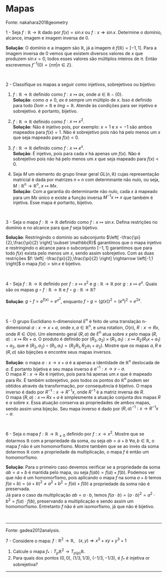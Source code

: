 # Mapas


Fonte: nakahara2018geometry

1 - Seja $f: \mathbb{R} \rightarrow \mathbb{R}$ dado por $f(x) = \sin{x}$ ou $f: x \Rightarrow \sin{x}$. Determine o domínio, alcance, imagem e imagem inversa de $0$. 
 
**Solução**: O domínio e a imagem são $\mathbb{R}$, já a imagem é $f(\mathbb{R}) = \left[-1,1 \right]$. Para a imagem inversa de $0$ vemos que existem diversos valores de $x$ que produzem $\sin{x}=0$, todos esses valores são múltiplos inteiros de $\pi$. Então escrevemos $f^{-1}(0) = \lbrace n \pi \vert n \in \mathbb{Z} \rbrace$.

<br/>

2 - Classifique os mapas a seguir como injetivos, sobrejetivos ou bijetivo:  
   1. $f: \mathbb{R} \rightarrow \mathbb{R}$ definido como $f: x \mapsto ax$, onde $a \in \mathbb{R} - \lbrace 0\rbrace$.  
   **Solução**: como $a \ne 0$, $ax$ é sempre um múltiplo de $x$. Isso é definido para todo $Dom = \mathbb{R}$ e $Img = \mathbb{R}$. Atende às condições para ser injetivo e sobrejetivo. é portanto, bijetivo.

   2. $f: \mathbb{R} \rightarrow \mathbb{R}$ definido como $f: x \mapsto x^{2}$.  
   **Solução**: Não é injetivo pois, por exemplo: $x = 1$ e $x = -1$ são ambos mapeados para $f(x) = 1$. Não é sobrejetivo pois não há pelo menos um $x$ que seja mapeado para $f(x) < 0$.

   3. $f: \mathbb{R} \rightarrow \mathbb{R}$ definido como $f: x \mapsto e^{x}$.  
   **Solução**: É injetivo, pois para cada $x$ há apenas um $f(x)$.  Não é sobrejetivo pois não há pelo menos um $x$ que seja mapeado para $f(x) < 0$.

   4. Seja $M$ um elemento do grupo linear geral $GL(n,\mathbb{R})$ cujas representação matricial é dada por matrizes $n \times n$ com determinante não nulo, ou seja, $M: \mathbb{R}^{n} \rightarrow \mathbb{R}^{n}$, $x \mapsto Mx$.  
   **Solução**: Com a garantia do determinante não nulo, cada $x$ á mapeado para um $Mx$ único e existe a função inversa $M^{-1}x \mapsto x$ que também é injetiva. Esse mapa é portanto, bijetivo.

<br/>

3 - Seja o mapa $f: \mathbb{R} \rightarrow \mathbb{R}$ definido como $f: x \mapsto \sin{x}$. Defina restrições no domínio e no alcance para que $f$ seja bijetivo.  

**Solução**: Restringindo o domínio ao subconjunto $\left[ -\frac{\pi}{2},\frac{\pi}{2} \right] \subset \mathbb{R}$ garantimos que o mapa injetivo e restringindo o alcance para o subconjunto $\left[-1,1 \right]$ garantimos que para todo $f(x)$ exista pelo menos um $x$, sendo assim sobrejetivo. Com as duas restrições $f: \left[ -\frac{\pi}{2},\frac{\pi}{2} \right] \rightarrow \left[-1,1 \right]$ o mapa $f(x) = \sin{x}$ é bijetivo.

<br/>

4 -  Seja $f: \mathbb{R} \rightarrow \mathbb{R}$ definido por $f: x \mapsto x^{2}$ e $g: \mathbb{R} \rightarrow \mathbb{R}$ por $g: x \mapsto e^{x}$. Quais são os mapas $g \circ f:\mathbb{R} \rightarrow \mathbb{R}$ e $f \circ g:\mathbb{R} \rightarrow \mathbb{R}$? 

**Solução**: $g \circ f = e^{f(x)} = e^{x^{2}}$, enquanto $f \circ g = \left(g(x) \right)^{2} = \left(e^{x}\right)^{2} = e^{2x}$.

<br/>

5 - O grupo Euclidiano n-dimensional $E^{n}$ é feito de uma translação n-dimensional $a: x \rightarrow x + a$, onde $x,a \in \mathbb{R}^{n}$, e uma rotation, $O(n)$, $R: x \rightarrow Rx$, onde $R \in O(n)$. Um elemento geral $(R,a)$ de $E^{n}$ atua sobre $x$ pelo mapa $(R,a): x \mapsto Rx + a$. O produto é definido por $(R_{2},a_{2}) \times (R_{1},a_{1}): x \mapsto R_{2}\left( R_{1}x + a_{1}\right) + a_{2}$, que é $(R_{2},a_{2}) \circ (R_{1},a_{1}) = \left( R_{2}R_{1}, R_{2}a_{1} + a_{2} \right)$. Mostre que os mapas $a, R$ e $(R,a)$ são bijeções e encontre seus mapas inversos.  

**Solução**: o mapa $a: x \rightarrow x + a$ é a apenas a identidade de $\mathbb{R}^{n}$ deslocada de $a$. É portanto bijetiva e seu mapa inverso é $a^{-1}: x \rightarrow x-a$.  
O mapa $R: x \rightarrow Rx$ é injetivo, pois para há apenas um $x$ que é mapeado para $Rx$. É também sobrejetivo, pois todos os pontos do $\mathbb{R}^{n}$ podem ser obtidos através da transformação, por consequência é bijetivo. O mapa inverso é dado por $R^{-1}:x \rightarrow R^{-1}x$, onde $R^{-1}$ é a matriz inversa de $R$.  
O mapa $(R,a): x \mapsto Rx + a$ é simplesmente a atuação conjunta dos mapas $R$ e $a$ sobre $x$. Essa atuação conserva as propriedades de ambos mapas, sendo assim uma bijeção. Seu mapa inverso é dado por $(R,a)^{-1}: x \rightarrow R^{-1}x - a$.

<br/>

6 - Seja o mapa $f: \mathbb{R} \rightarrow \mathbb{R}_{\ge 0}$ definido por $f: x \rightarrow x^{2}$. Mostre que se dotarmos $\mathbb{R}$ com a propriedade da soma, ou seja $ab = a + b\ \forall a,b \in \mathbb{R}$, o mapa $f$ não é um homomorfismo. Mostre também que se ao invés da soma dotarmos $\mathbb{R}$ com a propriedade da multiplicação, o mapa $f$ é então um homomorfismo.  

**Solução**: Para o primeiro caso devemos verificar se a propriedade da soma $ab = a+b$ é mantida pelo mapa, ou seja $f(ab) = f(a) + f(b)$. Podemos ver que não é um homomorfismo, pois aplicando o mapa $f$ na soma $a+b$ temos $f(a+b) = (a+b)^{2} \ne a^{2} + b^{2} = f(a) + f(b)$ a propriedade da soma não é preservada.  
Já para o caso da multiplicação $ab = a \cdot b$, temos $f(a \cdot b) = (a \cdot b)^{2} = a^{2} \cdot b^{2} = f(a)\cdot f(b)$, preservando a multiplicação e sendo assim um homomorfismo. Entretanto $f$ não é um isomorfismo, já que não é bijetivo.

<br/>

---
Fonte: gadea2012analysis.

7 - Considere o mapa: $f: \mathbb{R}^{2} \rightarrow \mathbb{R},\ \ \ (x,y) \Rightarrow x^{3} + xy + y^{3} + 1$  
   1. Calcule o mapa $f_{*}: T_{p}\mathbb{R}^{2} \rightarrow T_{p(p)}\mathbb{R}$.  
   2. Para quais dos pontos $(0,0),\ (1/3,1/3),\ (-1/3,-1/3)$, é $f_{*}$ é injetiva or sobrejetiva?

---